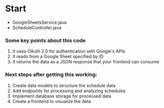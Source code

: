 # Start
- GoogleSheetsService.java
- ScheduleController.java

### Some key points about this code

1. It uses OAuth 2.0 for authentication with Google's APIs
2. It reads from a Google Sheet specified by ID
3. It returns the data as a JSON response that your frontend can consume

### Next steps after getting this working:

1. Create data models to structure the schedule data
2. Add endpoints for processing and analyzing schedules
3. Implement database storage for processed data
4. Create a frontend to visualize the data